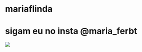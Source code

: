 # mariaflinda


# sigam eu no insta @maria_ferbt

![](https://media1.tenor.com/m/yEG23sxXIVQAAAAC/shrek-shrek-meme.gif)
